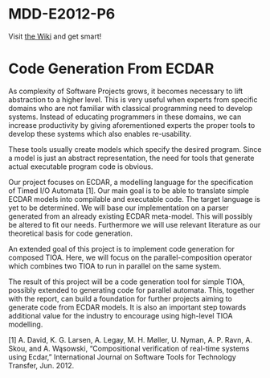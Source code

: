 MDD-E2012-P6
============

Visit [the Wiki](https://github.com/tkok/MDD-E2012-P6/wiki) and get smart!

# Code Generation From ECDAR

As complexity of Software Projects grows, it becomes necessary to lift abstraction to a higher level. This is very useful when experts from specific domains who are not familiar with classical programming need to develop systems. Instead of educating programmers in these domains, we can increase productivity by giving aforementioned experts the proper tools to develop these systems which also enables re-usability.

These tools usually create models which specify the desired program. Since a model is just an abstract representation, the need for tools that generate actual executable program code is obvious.

Our project focuses on ECDAR, a modelling language for the specification of Timed I/O Automata [1]. Our main goal is to be able to translate simple ECDAR models into compilable and executable code. The target language is yet to be determined. We will base our implementation on a parser generated from an already existing ECDAR meta-model. This will possibly be altered to fit our needs. Furthermore we will use relevant literature as our theoretical basis for code generation.

An extended goal of this project is to implement code generation for composed TIOA. Here, we will focus on the parallel-composition operator which combines two TIOA to run in parallel on the same system.

The result of this project will be a code generation tool for simple TIOA, possibly extended to generating code for parallel automata. This, together with the report, can build a foundation for further projects aiming to generate code from ECDAR models. It is also an important step towards additional value for the industry to encourage using high-level TIOA modelling.

[1]  A. David, K. G. Larsen, A. Legay, M. H. Møller, U. Nyman, A. P. Ravn, A. Skou, and A. Wąsowski, “Compositional verification of real-time systems using Ecdar,” International Journal on Software Tools for Technology Transfer, Jun. 2012.

